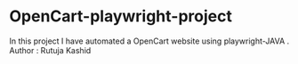 # OpenCart-playwright-project
In this project I have automated a OpenCart website using playwright-JAVA .
Author : Rutuja Kashid
